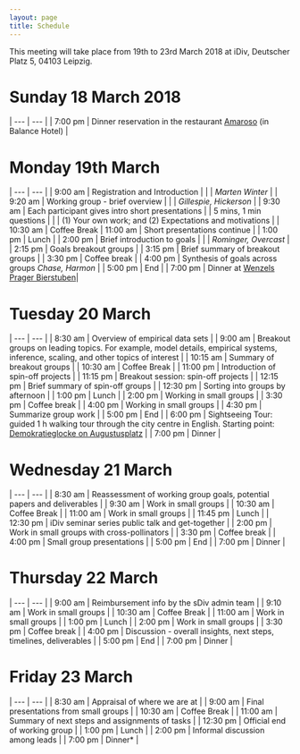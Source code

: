 ```yaml
---
layout: page
title: Schedule
---
```


This meeting will take place from 19th to 23rd March 2018 at iDiv, Deutscher Platz 5, 04103 Leipzig.

# Sunday 18 March 2018

| --- | --- |
| 7:00 pm | Dinner reservation in the restaurant [Amaroso](https://www.amaroso-leipzig.de/) (in Balance Hotel) |

# Monday 19th March

| --- | --- |
| 9:00 am  |	Registration and Introduction |
|          | *Marten Winter* |
| 9:20 am  | Working group - brief overview |
|          | *Gillespie, Hickerson* |
| 9:30 am  | Each participant gives intro short presentations
|          | 5 mins, 1 min questions |
|          | (1) Your own work; and (2) Expectations and motivations |
| 10:30 am | Coffee Break
| 11:00 am | Short presentations continue |
| 1:00 pm	 | Lunch |
| 2:00 pm	 | Brief introduction to goals |
|          | *Rominger, Overcast* |
| 2:15 pm  | Goals breakout groups |
| 3:15 pm  | Brief summary of breakout groups |
| 3:30 pm  | Coffee break |
| 4:00 pm  | Synthesis of goals across groups *Chase, Harmon* |
| 5:00 pm  | End |
| 7:00 pm  | Dinner at [Wenzels Prager Bierstuben](https://www.wenzel-bierstuben.de/standorte/leipzig/)|

# Tuesday 20 March

| --- | --- |
| 8:30 am  |	Overview of empirical data sets |
| 9:00 am  | Breakout groups on leading topics. For example, model details, empirical systems, inference, scaling, and other topics of interest |
| 10:15 am | Summary of breakout groups |
| 10:30 am | Coffee Break |
| 11:00 pm  | Introduction of spin-off projects |
| 11:15 pm	 | Breakout session: spin-off projects |
| 12:15 pm  | Brief summary of spin-off groups |
| 12:30 pm | Sorting into groups by afternoon |
| 1:00 pm	 | Lunch |
| 2:00 pm | Working in small groups |
| 3:30 pm  | Coffee break |
| 4:00 pm  | Working in small groups |
| 4:30 pm | Summarize group work |
| 5:00 pm  | End |
| 6:00 pm  | Sightseeing Tour: guided 1 h walking tour through the city centre in English. Starting point: [Demokratieglocke on Augustusplatz](https://goo.gl/maps/XCwxnSjUqyN2) |
| 7:00 pm  | Dinner |


# Wednesday 21 March

| --- | --- |
| 8:30 am  |	Reassessment of working group goals, potential papers and deliverables |
| 9:30 am  | Work in small groups |
| 10:30 am | Coffee Break |
| 11:00 am | Work in small groups |
| 11:45 pm	 | Lunch |
| 12:30 pm  | iDiv seminar series public talk and get-together |
| 2:00 pm	 | Work in small groups with cross-pollinators |
| 3:30 pm  | Coffee break |
| 4:00 pm  | Small group presentations |
| 5:00 pm  | End |
| 7:00 pm  | Dinner |



# Thursday 22 March

| --- | --- |
| 9:00 am  | Reimbursement info by the sDiv admin team |
| 9:10 am | Work in small groups |
| 10:30 am | Coffee Break |
| 11:00 am | Work in small groups |
| 1:00 pm	 | Lunch |
| 2:00 pm  | Work in small groups  |
| 3:30 pm  | Coffee break |
| 4:00 pm  | Discussion - overall insights, next steps, timelines, deliverables |
| 5:00 pm  | End |
| 7:00 pm  | Dinner |

# Friday 23 March

| --- | --- |
| 8:30 am | Appraisal of where we are at |
| 9:00 am  | Final presentations from small groups |
| 10:30 am | Coffee Break |
| 11:00 am | Summary of next steps and assignments of tasks |
| 12:30 pm | Official end of working group |
| 1:00 pm	 | Lunch |
| 2:00 pm  | Informal discussion among leads |
| 7:00 pm  | Dinner* |

